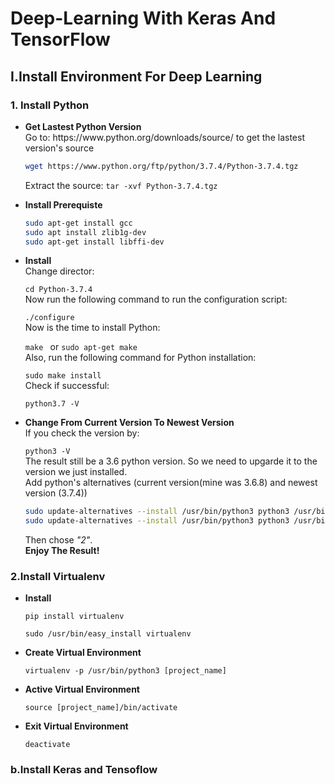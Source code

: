 # Deep-Learning With Keras And TensorFlow
<h2>I.Install Environment For Deep Learning </h2>
<h3>1. Install Python</h3>
<ul>
  <li><b>Get Lastest Python Version </b></li>
  Go to: https://www.python.org/downloads/source/ to get the lastest version's source
  
  ```sh
  wget https://www.python.org/ftp/python/3.7.4/Python-3.7.4.tgz
  ```
  Extract the source: `tar -xvf Python-3.7.4.tgz `
  <li><b>Install Prerequiste</b></li>
  
  ```sh
  sudo apt-get install gcc
  sudo apt install zlib1g-dev 
  sudo apt-get install libffi-dev
  ```
  <li><b>Install</b></li>
  Change director:
  
  `cd Python-3.7.4 `
  </br>Now run the following command to run the configuration script:
  
  `./configure `
  </br>Now is the time to install Python:
  
  `make ` or `sudo apt-get make `
  </br>Also, run the following command for Python installation:
  
  `sudo make install `
  </br>Check if successful:
  
  `python3.7 -V `
  <li><b>Change From Current Version To Newest Version</b></li>
  If you check the version by:
  
  `python3 -V `
  </br>The result still be a 3.6 python version. So we need to upgarde it to the version we just installed.
  </br>Add python's alternatives (current version(mine was 3.6.8) and newest version (3.7.4))
  
  ```sh
  sudo update-alternatives --install /usr/bin/python3 python3 /usr/bin/python3.6 1
  sudo update-alternatives --install /usr/bin/python3 python3 /usr/bin/python3.7 2
  ```
  Then chose <i>"2"</i>.
  </br><b>Enjoy The Result!</b>
</ul>

<h3>2.Install Virtualenv </h3>
<ul>
  <li><b>Install </b></li>
  
  `pip install virtualenv` 
  
  `sudo /usr/bin/easy_install virtualenv`
  <li><b>Create Virtual Environment </b></li>
  
`virtualenv -p /usr/bin/python3 [project_name]`
  <li><b>Active Virtual Environment </b></li>
  
`source [project_name]/bin/activate`
  <li><b>Exit Virtual Environment </b></li>
  
`deactivate`
</ul>
<h3>b.Install Keras and Tensoflow</h3>
